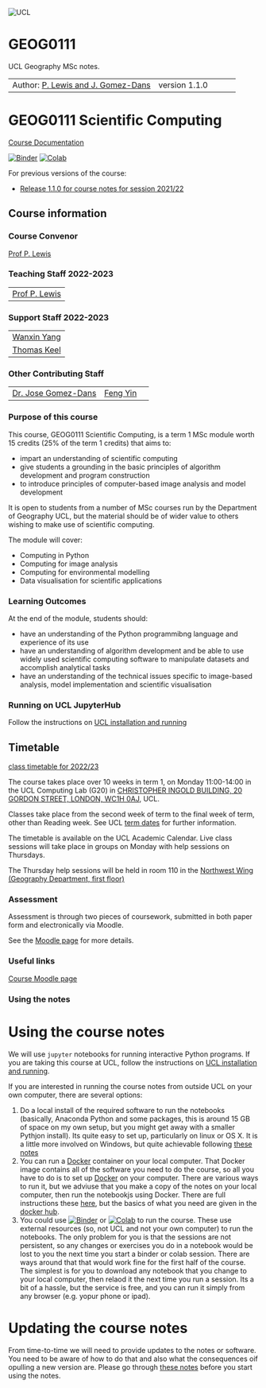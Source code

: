 
![UCL](images/ucl_logo.png)

# GEOG0111

UCL Geography MSc notes.

|   |   |   |   |   |
|---|---|---|---|---|
|Author: [P. Lewis and J. Gomez-Dans](mailto:p.lewis@ucl.ac.uk)|version 1.1.0||||

# GEOG0111 Scientific Computing

[Course Documentation](https://UCL-EO.github.io/geog0111/)

 [![Binder](https://mybinder.org/badge_logo.svg)](https://mybinder.org/v2/gh/UCL-EO/geog0111/HEAD?urlpath=/tree)
 [![Colab](https://colab.research.google.com/assets/colab-badge.svg)](https://colab.research.google.com/github/UCL-EO/geog0111/blob/master/HEAD?urlpath=/tree)
 
 For previous versions of the course:
 
 * [Release 1.1.0 for course notes for session 2021/22](https://github.com/UCL-EO/geog0111/releases/tag/1.1.0)

## Course information

### Course Convenor 

[Prof P. Lewis](http://www.geog.ucl.ac.uk/~plewis)

### Teaching Staff 2022-2023

|   | 
|---|
|[Prof P. Lewis](http://www.geog.ucl.ac.uk/~plewis)|

### Support Staff 2022-2023

|   | 
|---|
|[Wanxin Yang](https://www.geog.ucl.ac.uk/people/research-students/wanxin-yang)|
|[Thomas Keel](mailto:thomas.keel.18@ucl.ac.uk)|


### Other Contributing Staff

|   |   |   |
|---|---|---|
|[Dr. Jose Gomez-Dans](http://www.geog.ucl.ac.uk/about-the-department/people/research-staff/jose-gomez-dans/)|[Feng Yin](https://www.geog.ucl.ac.uk/people/research-students/feng-yin)|


### Purpose of this course

This course, GEOG0111 Scientific Computing, is a term 1 MSc module worth 15 credits (25% of the term 1 credits) that aims to:

* impart an understanding of scientific computing
* give students a grounding in the basic principles of algorithm development and program construction
* to introduce principles of computer-based image analysis and model development

It is open to students from a number of MSc courses run by the Department of Geography UCL, but the material should be of wider value to others wishing to make use of scientific computing. 

The module will cover:

* Computing in Python
* Computing for image analysis
* Computing for environmental modelling
* Data visualisation for scientific applications

### Learning Outcomes

At the end of the module, students should:

* have an understanding of the Python programmibng language and experience of its use
* have an understanding of algorithm development and be able to use widely used scientific computing software to manipulate datasets and accomplish analytical tasks
* have an understanding of the technical issues specific to image-based analysis, model implementation and scientific visualisation

### Running on UCL JupyterHub

Follow the instructions on [UCL installation and running](Install.md)

## Timetable

[class timetable for 2022/23](TIMETABLE.md)

The course takes place over 10 weeks in term 1, on Monday 11:00-14:00 in the UCL Computing Lab (G20) in [CHRISTOPHER INGOLD BUILDING, 20 GORDON STREET, LONDON, WC1H 0AJ](https://www.ucl.ac.uk/estates/roombooking/building-location/?id=067), UCL. 

Classes take place from the second week of term to the final week of term, other than Reading week. See UCL [term dates](https://www.ucl.ac.uk/students/life-ucl/term-dates-and-closures/term-dates-and-closures-2022-23) for further information.

The timetable is available on the UCL Academic Calendar. Live class sessions will take place in groups on Monday with help sessions on Thursdays.

The Thursday help sessions will be held in room 110 in the [Northwest Wing (Geography Department, first floor)](https://www.ucl.ac.uk/estates/roombooking/building-location/?id=003)

### Assessment

Assessment is through two pieces of coursework, submitted in both paper form and electronically via Moodle. 

See the [Moodle page](https://moodle.ucl.ac.uk/course/view.php?id=26595) for more details.

### Useful links

[Course Moodle page](https://moodle.ucl.ac.uk/course/view.php?id=26595)  

### Using the notes

# Using the course notes

We will use `jupyter` notebooks for running interactive Python programs. If you are taking this course at UCL, 
follow the instructions on [UCL installation and running](Install.md). 

If you are interested in running the course notes from outside UCL on your own computer, there are several options:

1. Do a local install of the required software to run the notebooks (basically, Anaconda Python and some packages, this is around 15 GB of space on my own setup, but you might get away with a smaller Pythjon install). Its quite easy to set up, particularly on linux or OS X. It is a little more involved on Windows, but quite achievable following [these notes](OutsideInstall-Local.md)
2. You can run a [Docker](https://www.docker.com) container on your local computer. That Docker image contains all of the software you need to do the course, so all you have to do is to set up [Docker](https://www.docker.com) on your computer. There are various ways to run it, but we adviuse that you make a copy of the notes on your local computer, then run the notebookjs using Docker. There are full instructions these [here](OutsideInstall-Docker.md), but the basics of what you need are given in the [docker hub](https://hub.docker.com/repository/docker/proflewis/geog0111).
3. You could use [![Binder](https://mybinder.org/badge_logo.svg)](https://mybinder.org/v2/gh/UCL-EO/geog0111/HEAD?urlpath=/tree) or 
 [![Colab](https://colab.research.google.com/assets/colab-badge.svg)](https://colab.research.google.com/github/UCL-EO/geog0111/blob/master/HEAD?urlpath=/tree) to run the course. These use external resources (so, not UCL and not your own computer) to run the notebooks. The only problem for you is that the sessions are not persistent, so any changes or exercises you do in a notebook would be lost to you the next time you start a binder or colab session. There are ways around that that would work fine for the first half of the course. The simplest is for you to download any notebook that you change to your local computer, then relaod it the next time you run a session. Its a bit of a hassle, but the service is free, and you can run it simply from any browser (e.g. yopur phone or ipad).
 
# Updating the course notes

From time-to-time we will need to provide updates to the notes or software. You need to be aware of how to do that and also what the consequences oif opulling a new version are. Please go through [these notes](Using-the-course-notes.md) before you start using the notes.


